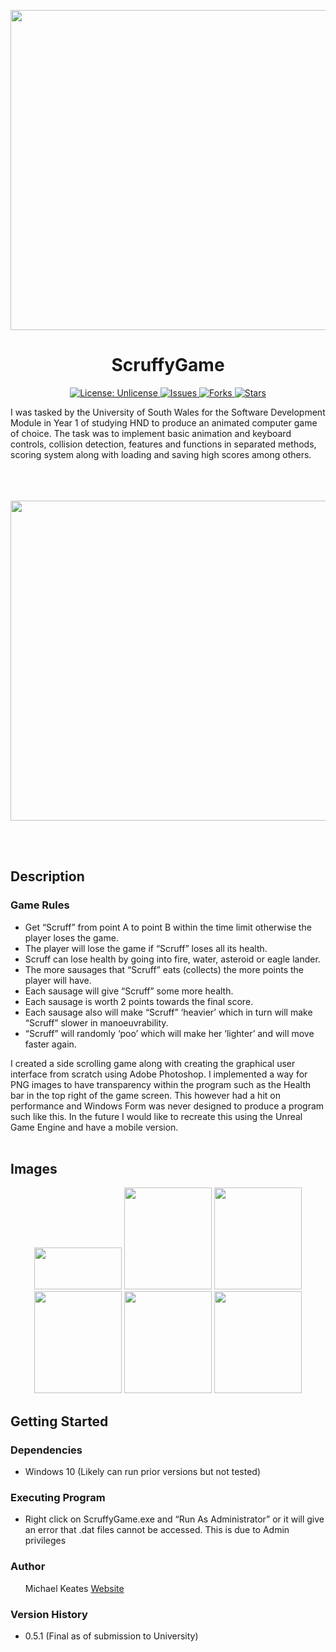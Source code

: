 <p align="center">
  <img src="https://repository-images.githubusercontent.com/580064866/6fb67768-1bb7-4ff5-9882-6c96cc3bef70" width="512px"/>
</p>
<h1 align="center">ScruffyGame</h1>
<p align="center">

<a href="http://unlicense.org/">
<img src="https://img.shields.io/badge/license-Unlicense-blue.svg" alt="License: Unlicense">
</a>

<a href="https://github.com/michaelkeates/ScruffyGame/issues">
<img src="https://img.shields.io/github/issues/michaelkeates/ScruffyGame.svg" alt="Issues">
</a>

<a href="https://github.com/michaelkeates/ScruffyGame/fork">
<img src="https://img.shields.io/github/forks/michaelkeates/ScruffyGame.svg" alt="Forks">
</a>

<a href="https://github.com/michaelkeates/ScruffyGame">
<img src="https://img.shields.io/github/stars/michaelkeates/ScruffyGame.svg" alt="Stars">
</a>

</p>
I was tasked by the University of South Wales for the Software Development Module in Year 1 of studying HND to produce an animated computer game of choice. The task was to implement basic animation and keyboard controls, collision detection, features and functions in separated methods, scoring system along with loading and saving high scores among others.
<br></br>
<br></br>
<p align="center">
  <img src="https://blog.michaelkeates.co.uk/wp-content/uploads/2022/08/Screenshot-2022-08-02-at-14.17.06.png" width="512px"/>
</p>
<br></br>
<h2 align="left">Description</h1>

<h3 align="left">Game Rules</h3>
<ul>
<li>Get “Scruff” from point A to point B within the time limit otherwise the player loses the game.</li>
<li>The player will lose the game if “Scruff” loses all its health.</li>
<li>Scruff can lose health by going into fire, water, asteroid or eagle lander.</li>
<li>The more sausages that “Scruff” eats (collects) the more points the player will have.</li>
<li>Each sausage will give “Scruff” some more health.</li>
<li>Each sausage is worth 2 points towards the final score.</li>
<li>Each sausage also will make “Scruff” ‘heavier’ which in turn will make “Scruff” slower in manoeuvrability.</li>
<li>“Scruff” will randomly ‘poo’ which will make her ‘lighter’ and will move faster again.</li>
</ul>

I created a side scrolling game along with creating the graphical user interface from scratch using Adobe Photoshop. I implemented a way for PNG images to have transparency within the program such as the Health bar in the top right of the game screen. This however had a hit on performance and Windows Form was never designed to produce a program such like this. In the future I would like to recreate this using the Unreal Game Engine and have a mobile version.
<br></br>
<h2 align="left">Images</h1>

<p align="center">
  <img src="https://blog.michaelkeates.co.uk/wp-content/uploads/2023/01/Screenshot-2022-08-02-at-14.16.18.jpg" width="140" height="67px"/>
  <img src="https://blog.michaelkeates.co.uk/wp-content/uploads/2023/01/Screenshot-2022-08-02-at-14.16.24.jpg" width="140" height="163px"/>
  <img src="https://blog.michaelkeates.co.uk/wp-content/uploads/2023/01/Screenshot-2022-08-02-at-14.16.54.jpg" width="140" height="163px"/>
  <img src="https://blog.michaelkeates.co.uk/wp-content/uploads/2023/01/Screenshot-2022-08-02-at-14.17.06.jpg" width="140" height="163px"/>
  <img src="https://blog.michaelkeates.co.uk/wp-content/uploads/2023/01/Screenshot-2022-08-02-at-14.17.26.jpg" width="140" height="163px"/>
  <img src="https://blog.michaelkeates.co.uk/wp-content/uploads/2023/01/Screenshot-2022-08-02-at-14.18.17.jpg" width="140" height="163px"/>
</p>
<h2 align="left">Getting Started</h1>

<h3 align="left">Dependencies</h3>
<ul>
<li>Windows 10 (Likely can run prior versions but not tested)</li>
</ul>

<h3 align="left">Executing Program</h3>
<ul>
<li>Right click on ScruffyGame.exe and “Run As Administrator” or it will give an error that .dat files cannot be accessed. This is due to Admin privileges</li>
</ul>

<h3 align="left">Author</h3>
<ul>
Michael Keates <a href="https://www.michaelkeates.co.uk">Website</a>
</ul>

<h3 align="left">Version History</h3>
<ul>
<li>0.5.1 (Final as of submission to University)</li>
</ul>
